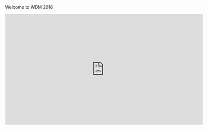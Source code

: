 Welcome to WDM 2018
<iframe width="640" height="360" src="https://www.youtube.com/embed/UBydep1QzoU" frameborder="0" allow="autoplay; encrypted-media" allowfullscreen></iframe>
